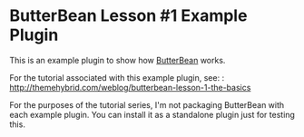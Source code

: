 # ButterBean Lesson #1 Example Plugin

This is an example plugin to show how [ButterBean](https://github.com/justintadlock/butterbean) works.  

For the tutorial associated with this example plugin, see: : http://themehybrid.com/weblog/butterbean-lesson-1-the-basics

For the purposes of the tutorial series, I'm not packaging ButterBean with each example plugin.  You can install it as a standalone plugin just for testing this.
